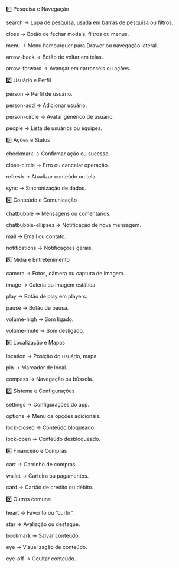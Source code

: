 1️⃣ Pesquisa e Navegação

search → Lupa de pesquisa, usada em barras de pesquisa ou filtros.

close → Botão de fechar modais, filtros ou menus.

menu → Menu hamburguer para Drawer ou navegação lateral.

arrow-back → Botão de voltar em telas.

arrow-forward → Avançar em carrosséis ou ações.

2️⃣ Usuário e Perfil

person → Perfil de usuário.

person-add → Adicionar usuário.

person-circle → Avatar genérico de usuário.

people → Lista de usuários ou equipes.

3️⃣ Ações e Status

checkmark → Confirmar ação ou sucesso.

close-circle → Erro ou cancelar operação.

refresh → Atualizar conteúdo ou tela.

sync → Sincronização de dados.

4️⃣ Conteúdo e Comunicação

chatbubble → Mensagens ou comentários.

chatbubble-ellipses → Notificação de nova mensagem.

mail → Email ou contato.

notifications → Notificações gerais.

5️⃣ Mídia e Entretenimento

camera → Fotos, câmera ou captura de imagem.

image → Galeria ou imagem estática.

play → Botão de play em players.

pause → Botão de pausa.

volume-high → Som ligado.

volume-mute → Som desligado.

6️⃣ Localização e Mapas

location → Posição do usuário, mapa.

pin → Marcador de local.

compass → Navegação ou bússola.

7️⃣ Sistema e Configurações

settings → Configurações do app.

options → Menu de opções adicionais.

lock-closed → Conteúdo bloqueado.

lock-open → Conteúdo desbloqueado.

8️⃣ Financeiro e Compras

cart → Carrinho de compras.

wallet → Carteira ou pagamentos.

card → Cartão de crédito ou débito.

9️⃣ Outros comuns

heart → Favorito ou “curtir”.

star → Avaliação ou destaque.

bookmark → Salvar conteúdo.

eye → Visualização de conteúdo.

eye-off → Ocultar conteúdo.